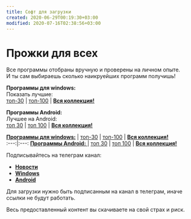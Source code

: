 ```yaml
---
title: Софт для загрузки
created: 2020-06-29T00:19:30+03:00
modified: 2020-07-16T02:38:56+03:00
---
```


# Прожки для всех  

Все программы отобраны вручную и проверены на личном опыте.   
И ты сам выбираешь сколько наикруейших программ получишь!  

**Программы  для windows:**    
Показать лучшие:  
[топ-30](soft30.md) | [топ-100](soft100.md) | [**Вся коллекция!**](../beta/donate.md)  

**Программы Android:**  
Лучшее на Android:  
[топ 30](#a30) | [топ 100](#a100) | [**Вся коллекция!**](../beta/donate.md)  

[**Программы  для windows:**](./kino.md) | [топ-30](soft30.md) | [топ-100](soft100.md) | [**Вся коллекция!**](../beta/donate.md)  
:---:|:---:
[**Программы Android:** ](./music.md)| [топ 30](#a30) | [топ 100](#a100) | [**Вся коллекция!**](../beta/donate.md)  

Подписывайтесь на телеграм канал:  
- [**Новости**](https://t.me/feelSoft)  
- [**Windows**](https://t.me/feelSoftWin)  
- [**Android**](https://t.me/feelSoftAn)  


Для загрузки нужно быть подписанным на канал в телеграм, иначе ссылки не будут работать.  

Весь предоставленный контент вы скачиваете на свой страх и риск.
